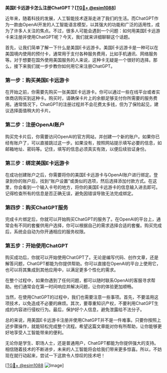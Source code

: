 **美国E卡远游卡怎么注册ChatGPT？[[TG💪+ @esim1088](https://t.me/s/esim1088)]**

近年来，随着科技的发展，人工智能技术逐渐走进了我们的生活。而ChatGPT作为一款由OpenAI开发的人工智能语言模型，以其强大的功能和广泛的适用性，成为了许多人关注的焦点。不过，很多人可能会遇到一个问题：如何用美国E卡远游卡来注册并使用ChatGPT呢？今天，我们就来详细聊聊这个话题。

首先，让我们简单了解一下什么是美国E卡远游卡。美国E卡远游卡是一种可以在美国境内使用的预付卡，通常用于支付各种服务费用，比如手机通讯、网络服务等。对于想要在国外使用美国服务的人来说，这种卡无疑是一个很好的选择。那么，接下来我们就一步步教你如何用它来注册ChatGPT。

### 第一步：购买美国E卡远游卡

在开始之前，你需要先购买一张美国E卡远游卡。你可以通过一些在线平台或者实体商店购买到这种卡。购买时，请确保卡片上的余额足够支付你所需要的服务费用。通常情况下，ChatGPT的注册过程并不会花费太多钱，但为了保险起见，建议选择面值稍大的卡片。

### 第二步：注册OpenAI账户

购买完卡片后，你需要访问OpenAI的官方网站，并创建一个新的账户。如果你已经有账户了，可以直接跳过这一步。如果没有，按照网站提示填写必要的信息，如邮箱地址、密码等。记住，填写的信息必须真实有效，以便后续验证身份。

### 第三步：绑定美国E卡远游卡

在成功创建账户之后，你需要将你的美国E卡远游卡与OpenAI账户进行绑定。登录到你的账户后，找到“账户设置”或类似的选项，然后选择添加付款方式。在这里，你会看到一个输入卡号的地方，将你的美国E卡远游卡的信息输入进去即可。记得检查所有的信息是否正确无误，避免因错误导致无法完成绑定。

### 第四步：购买ChatGPT服务

完成卡片绑定后，你就可以开始购买ChatGPT的服务了。在OpenAI的平台上，通常会有不同的套餐供用户选择，你可以根据自己的需求选择合适的套餐。购买完成后，系统会自动为你开通相应的服务权限。

### 第五步：开始使用ChatGPT

购买成功后，你就可以开始使用ChatGPT了。无论是编写代码、创作文章，还是解答问题，ChatGPT都能为你提供帮助。你可以直接在OpenAI的平台上使用它，也可以将其集成到其他应用中，以满足更多个性化的需求。

在整个过程中，如果你遇到了任何问题，都可以随时联系OpenAI的客服寻求帮助。他们通常会在第一时间响应并解决问题，让你的体验更加顺畅。

当然，在使用ChatGPT的过程中，我们也需要注意一些事项。首先，不要滥用这项技术，以免造成不必要的麻烦。其次，要尊重知识产权，不要利用ChatGPT生成的内容进行侵权行为。最后，保护好个人信息，避免泄露给不法分子。

总的来说，用美国E卡远游卡注册并使用ChatGPT并不是一件难事。只要你按照上述步骤操作，就能轻松完成整个流程。希望这篇文章能对你有所帮助，让你能够更好地享受人工智能带来的便利。

无论你是学生、职场人士，还是普通用户，ChatGPT都能为你提供强大的支持。相信随着技术的不断进步，未来的人工智能将会给我们带来更多惊喜。所以，不妨现在就行动起来，尝试一下这款令人惊叹的技术吧！

[[TG💪+ @esim1088](https://t.me/s/esim1088) ![Image](https://i.postimg.cc/4NQfJmqS/Snipaste-2025-05-13-00-14-12.png)]